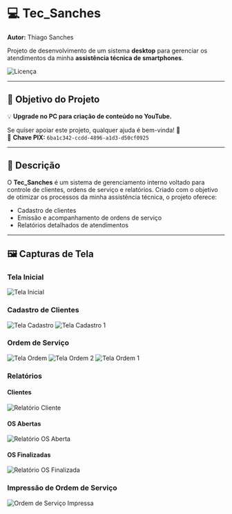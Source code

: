 # 💻 Tec_Sanches

**Autor:** Thiago Sanches

Projeto de desenvolvimento de um sistema **desktop** para gerenciar os atendimentos da minha **assistência técnica de smartphones**.

![Licença](https://img.shields.io/github/license/sanchessky/Tec_sanches)

---

## 🎯 Objetivo do Projeto

💡 **Upgrade no PC para criação de conteúdo no YouTube.**

Se quiser apoiar este projeto, qualquer ajuda é bem-vinda! 🙏  
📌 **Chave PIX:** `6ba1c342-ccdd-4896-a1d3-d50cf0925`

---

## 📌 Descrição

O **Tec_Sanches** é um sistema de gerenciamento interno voltado para controle de clientes, ordens de serviço e relatórios. Criado com o objetivo de otimizar os processos da minha assistência técnica, o projeto oferece:

- Cadastro de clientes
- Emissão e acompanhamento de ordens de serviço
- Relatórios detalhados de atendimentos

---

## 🖼️ Capturas de Tela

### Tela Inicial
![Tela Inicial](src/public/img/TelaInicio.PNG)

### Cadastro de Clientes
![Tela Cadastro](src/public/img/TelaCadastro.PNG)
![Tela Cadastro 1](src/public/img/TelaCadastro1.PNG)

### Ordem de Serviço
![Tela Ordem](src/public/img/TelaOrdem.PNG)
![Tela Ordem 2](src/public/img/TelaOrdem2.PNG)
![Tela Ordem 1](src/public/img/TelaOrdem1.PNG)

### Relatórios
#### Clientes
![Relatório Cliente](src/public/img/RelatorioCliente.PNG)

#### OS Abertas
![Relatório OS Aberta](src/public/img/RelatorioOsAberta.PNG)

#### OS Finalizadas
![Relatório OS Finalizada](src/public/img/RelatorioOsFinalizada.PNG)

### Impressão de Ordem de Serviço
![Ordem de Serviço Impressa](src/public/img/OrdemService.PNG)


